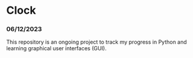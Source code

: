 # Clock
### 06/12/2023
This repository is an ongoing project to track my progress in Python and learning graphical user interfaces (GUI).
